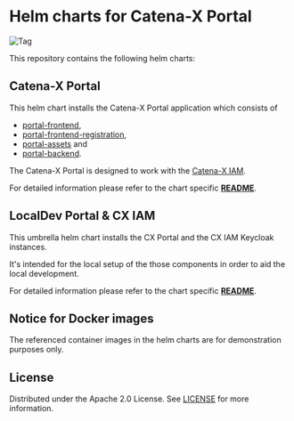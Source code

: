 # Helm charts for Catena-X Portal

![Tag](https://img.shields.io/static/v1?label=&message=LeadingRepository&color=green&style=flat)

This repository contains the following helm charts:

##  Catena-X Portal

This helm chart installs the Catena-X Portal application which consists of

* [portal-frontend](https://github.com/eclipse-tractusx/portal-frontend),
* [portal-frontend-registration](https://github.com/eclipse-tractusx/portal-frontend-registration),
* [portal-assets](https://github.com/eclipse-tractusx/portal-assets) and
* [portal-backend](https://github.com/eclipse-tractusx/portal-backend).

The Catena-X Portal is designed to work with the [Catena-X IAM](https://github.com/eclipse-tractusx/portal-iam).

For detailed information please refer to the chart specific **[README](./charts/portal/README.md)**.

##  LocalDev Portal & CX IAM

This umbrella helm chart installs the CX Portal and the CX IAM Keycloak instances.

It's intended for the local setup of the those components in order to aid the local development.

For detailed information please refer to the chart specific **[README](./charts/localdev/README.md)**.

## Notice for Docker images

The referenced container images in the helm charts are for demonstration purposes only.

## License

Distributed under the Apache 2.0 License.
See [LICENSE](./LICENSE) for more information.
